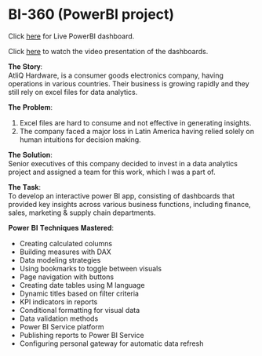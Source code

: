 # BI-360 (PowerBI project)

Click [here](https://app.powerbi.com/view?r=eyJrIjoiYzNlMDU4ZDAtYTc5OS00MmYwLTg1OGUtNjg3NDRjM2U1YmY2IiwidCI6ImM2ZTU0OWIzLTVmNDUtNDAzMi1hYWU5LWQ0MjQ0ZGM1YjJjNCJ9) for Live PowerBI dashboard.

Click [here](https://www.linkedin.com/posts/activity-7257656639145598976-vkXc?utm_source=share&utm_medium=member_desktop) to watch the video presentation of the dashboards.


𝐓𝐡𝐞 𝐒𝐭𝐨𝐫𝐲:<br/>
AtliQ Hardware, is a consumer goods electronics company, having operations in various countries. Their business is growing rapidly and they still rely on excel files for data analytics.

𝐓𝐡𝐞 𝐏𝐫𝐨𝐛𝐥𝐞𝐦:
1. Excel files are hard to consume and not effective in generating insights.
2. The company faced a major loss in Latin America having relied solely on human intuitions for decision making.

𝐓𝐡𝐞 𝐒𝐨𝐥𝐮𝐭𝐢𝐨𝐧:<br/>
Senior executives of this company decided to invest in a data analytics project and assigned a team for this work, which I was a part of.
 
𝐓𝐡𝐞 𝐓𝐚𝐬𝐤:<br/>
To develop an interactive power BI app, consisting of dashboards that provided key insights across various business functions, including finance, sales, marketing & supply chain departments.

𝐏𝐨𝐰𝐞𝐫 𝐁𝐈 𝐓𝐞𝐜𝐡𝐧𝐢𝐪𝐮𝐞𝐬 𝐌𝐚𝐬𝐭𝐞𝐫𝐞𝐝:
-  Creating calculated columns
-  Building measures with DAX
-  Data modeling strategies
-  Using bookmarks to toggle between visuals
-  Page navigation with buttons
-  Creating date tables using M language
-  Dynamic titles based on filter criteria
-  KPI indicators in reports
-  Conditional formatting for visual data
-  Data validation methods
-  Power BI Service platform
-  Publishing reports to Power BI Service
-  Configuring personal gateway for automatic data refresh 
